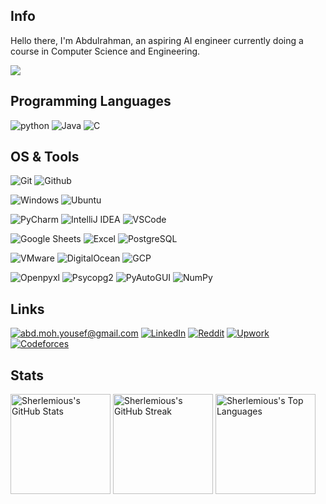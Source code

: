 ## Info

Hello there, I'm Abdulrahman, an aspiring AI engineer currently doing a course in Computer Science and Engineering.

![](https://komarev.com/ghpvc/?username=sherlemious&base=1000&abbreviated=true)

## Programming Languages

![python](https://img.shields.io/badge/python-★★★★-lightgrey?labelColor=3776AB&logo=Python&style=for-the-badge&logoColor=white)
![Java](https://img.shields.io/badge/java-★★★-lightgrey?labelColor=3776AB&logo=java&style=for-the-badge&logoColor=white)
![C](https://img.shields.io/badge/C-★★-lightgrey?labelColor=A8B9CC&logo=c&style=for-the-badge&logoColor=white)

## OS & Tools


![Git](https://img.shields.io/badge/-Git-F05032?logo=Git&style=for-the-badge&logoColor=grey)
![Github](https://img.shields.io/badge/-Github-181717?logo=Github&style=for-the-badge&logoColor=grey)

![Windows](https://img.shields.io/badge/Windows-Operating_System-blue?logo=windows&logoColor=white)
![Ubuntu](https://img.shields.io/badge/Ubuntu-Operating_System-orange?logo=ubuntu&logoColor=white)

![PyCharm](https://img.shields.io/badge/PyCharm-IDE-green?logo=pycharm&logoColor=white)
![IntelliJ IDEA](https://img.shields.io/badge/IntelliJ_IDEA-IDE-red?logo=intellij-idea&logoColor=white)
![VSCode](https://img.shields.io/badge/VSCode-Editor-blue?logo=visual-studio-code&logoColor=white)

![Google Sheets](https://img.shields.io/badge/Google_Sheets-Productivity-blue?logo=google-sheets&logoColor=white)
![Excel](https://img.shields.io/badge/Excel-Spreadsheet-green?logo=microsoft-excel&logoColor=white)
![PostgreSQL](https://img.shields.io/badge/PostgreSQL-Database-blue?logo=postgresql&logoColor=white)

![VMware](https://img.shields.io/badge/VMware-Virtualization-blue?logo=vmware&logoColor=white)
![DigitalOcean](https://img.shields.io/badge/DigitalOcean-Cloud-blue?logo=digitalocean&logoColor=white)
![GCP](https://img.shields.io/badge/GCP-Cloud-blue?logo=google-cloud&logoColor=white)

![Openpyxl](https://img.shields.io/badge/Openpyxl-Library-blue?logo=python&logoColor=white)
![Psycopg2](https://img.shields.io/badge/Psycopg2-Library-blue?logo=python&logoColor=white)
![PyAutoGUI](https://img.shields.io/badge/PyAutoGUI-Library-blue?logo=python&logoColor=white)
![NumPy](https://img.shields.io/badge/NumPy-Library-blue?logo=python&logoColor=white)


## Links

<a href="mailto:abd.moh.yousef@gmail.com">![abd.moh.yousef@gmail.com](https://img.shields.io/badge/Gmail-D14836?style=for-the-badge&logo=gmail&logoColor=white)</a>
[![LinkedIn](https://img.shields.io/badge/-LinkedIn-0077B5?style=for-the-badge&logo=LinkedIn&logoColor=white)](https://www.linkedin.com/in/Sherlemious)
[![Reddit](https://img.shields.io/badge/Reddit-FF4500?style=for-the-badge&logo=reddit&logoColor=white)](reddit.com/u/sherlemious)
[![Upwork](https://img.shields.io/badge/Upwork-6FDA44?style=for-the-badge&logo=upwork&logoColor=white)](https://www.upwork.com/freelancers/~01ac8e7245f1048a19)
[![Codeforces](https://img.shields.io/badge/Codeforces-1F8ACB?style=for-the-badge&logo=codeforces&logoColor=white)](https://codeforces.com/profile/sherlemious)



## Stats
<!-- GitHub Stats, Streak, and Top Languages -->
<div>
  <!-- GitHub Stats -->
  <img height="160" src="https://github-readme-stats.vercel.app/api?username=sherlemious&show_icons=true&theme=blue-green" alt="Sherlemious's GitHub Stats">
  
  <!-- GitHub Streak -->
  <img height="160" src="https://github-readme-streak-stats.herokuapp.com/?user=sherlemious&theme=blue-green" alt="Sherlemious's GitHub Streak">
  
  <!-- GitHub Top Languages -->
  <img height="160" src="https://github-readme-stats.vercel.app/api/top-langs/?username=sherlemious&layout=compact&theme=blue-green" alt="Sherlemious's Top Languages">
</div>

